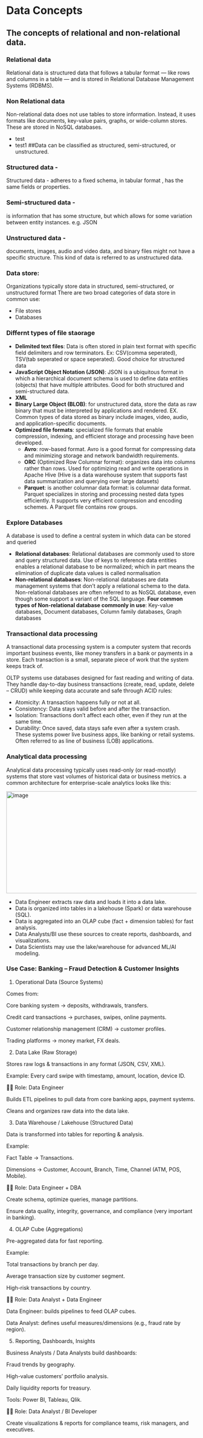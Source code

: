# Data Concepts 


## The concepts of relational and non-relational data.

### Relational data
Relational data is structured data that follows a tabular format — like rows and columns in a table — and is stored in Relational Database Management Systems (RDBMS).

### Non Relational data
Non-relational data does not use tables to store information. Instead, it uses formats like documents, key-value pairs, graphs, or wide-column stores. These are stored in NoSQL databases.

- test
- test1
##Data can be classified as structured, semi-structured, or unstructured.

### Structured data - 
Structured data - adheres to a fixed schema, in tabular format , has the same fields or properties.
### Semi-structured data -
is information that has some structure, but which allows for some variation between entity instances. e.g. JSON
### Unstructured data -
documents, images, audio and video data, and binary files might not have a specific structure. This kind of data is referred to as unstructured data.

### Data store:
Organizations typically store data in structured, semi-structured, or unstructured format 
There are two broad categories of data store in common use:
- File stores
- Databases

### Differnt types of file staorage
- **Delimited text files**: Data is often stored in plain text format with specific field delimiters and row terminators. Ex: CSV(comma seperated), TSV(tab seperated or space seperated). Good choice for structured data
- **JavaScript Object Notation (JSON)**: JSON is a ubiquitous format in which a hierarchical document schema is used to define data entities (objects) that have multiple attributes. Good for both structured and semi-structured data.
- **XML**
- **Binary Large Object (BLOB)**: for unstructured data, store the data as raw binary that must be interpreted by applications and rendered. EX. Common types of data stored as binary include images, video, audio, and application-specific documents.
- **Optimized file formats**: specialized file formats that enable compression, indexing, and efficient storage and processing have been developed.
  - **Avro**: row-based format. Avro is a good format for compressing data and minimizing storage and network bandwidth requirements.
  - **ORC** (Optimized Row Columnar format): organizes data into columns rather than rows. Used for optimizing read and write operations in Apache Hive (Hive is a data warehouse system that supports fast data summarization and querying over large datasets)
  - **Parquet**: is another columnar data format: is columnar data format. Parquet specializes in storing and processing nested data types efficiently. It supports very efficient compression and encoding schemes. A Parquet file contains row groups. 

### Explore Databases
A database is used to define a central system in which data can be stored and queried
  - **Relational databases**: Relational databases are commonly used to store and query structured data.  Use of keys to reference data entities enables a relational database  to be normalized; which in part means the elimination of duplicate data values is called normalisation
  - **Non-relational databases**: Non-relational databases are data management systems that don’t apply a relational schema to the data. Non-relational databases are often referred to as NoSQL database, even though some support a variant of the SQL language.
        **Four common types of Non-relational database commonly in use**:
        Key-value databases,
        Document databases,
        Column family databases,
        Graph databases

### Transactional data processing
A transactional data processing system is a computer system that records important business events, like money transfers in a bank or payments in a store. Each transaction is a small, separate piece of work that the system keeps track of.

OLTP systems use databases designed for fast reading and writing of data. They handle day-to-day business transactions (create, read, update, delete – CRUD) while keeping data accurate and safe through ACID rules:
 - Atomicity: A transaction happens fully or not at all.
 - Consistency: Data stays valid before and after the transaction.
 - Isolation: Transactions don’t affect each other, even if they run at the same time.
 -  Durability: Once saved, data stays safe even after a system crash.
These systems power live business apps, like banking or retail systems. Often referred to as line of business (LOB) applications.

### Analytical data processing
Analytical data processing typically uses read-only (or read-mostly) systems that store vast volumes of historical data or business metrics.
a common architecture for enterprise-scale analytics looks like this:

<img width="1188" height="270" alt="image" src="https://github.com/user-attachments/assets/a827303e-87f5-4dd9-a90b-3276c35a8bd0" />

- Data Engineer extracts raw data and loads it into a data lake.
- Data is organized into tables in a lakehouse (Spark) or data warehouse (SQL).
- Data is aggregated into an OLAP cube (fact + dimension tables) for fast analysis.
- Data Analysts/BI use these sources to create reports, dashboards, and visualizations.
- Data Scientists may use the lake/warehouse for advanced ML/AI modeling.

### Use Case: Banking – Fraud Detection & Customer Insights
1. Operational Data (Source Systems)

Comes from:

Core banking system → deposits, withdrawals, transfers.

Credit card transactions → purchases, swipes, online payments.

Customer relationship management (CRM) → customer profiles.

Trading platforms → money market, FX deals.

2. Data Lake (Raw Storage)

Stores raw logs & transactions in any format (JSON, CSV, XML).

Example: Every card swipe with timestamp, amount, location, device ID.

👩‍💻 Role: Data Engineer

Builds ETL pipelines to pull data from core banking apps, payment systems.

Cleans and organizes raw data into the data lake.

3. Data Warehouse / Lakehouse (Structured Data)

Data is transformed into tables for reporting & analysis.

Example:

Fact Table → Transactions.

Dimensions → Customer, Account, Branch, Time, Channel (ATM, POS, Mobile).

👩‍💻 Role: Data Engineer + DBA

Create schema, optimize queries, manage partitions.

Ensure data quality, integrity, governance, and compliance (very important in banking).

4. OLAP Cube (Aggregations)

Pre-aggregated data for fast reporting.

Example:

Total transactions by branch per day.

Average transaction size by customer segment.

High-risk transactions by country.

👩‍💻 Role: Data Analyst + Data Engineer

Data Engineer: builds pipelines to feed OLAP cubes.

Data Analyst: defines useful measures/dimensions (e.g., fraud rate by region).

5. Reporting, Dashboards, Insights

Business Analysts / Data Analysts build dashboards:

Fraud trends by geography.

High-value customers’ portfolio analysis.

Daily liquidity reports for treasury.

Tools: Power BI, Tableau, Qlik.

👩‍💻 Role: Data Analyst / BI Developer

Create visualizations & reports for compliance teams, risk managers, and executives.
